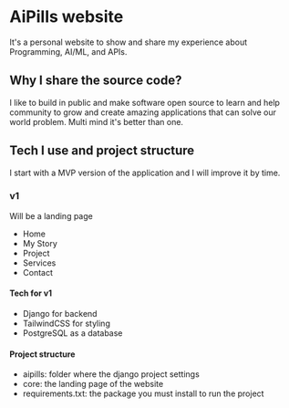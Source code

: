 # AiPills website 

It's a personal website to show and share my experience about Programming, AI/ML, and APIs. 

## Why I share the source code?

I like to build in public and make software open source to learn and help community to grow and create amazing applications that can solve our world problem. Multi mind it's better than one.

## Tech I use and project structure

I start with a MVP version of the application and I will improve it by time.

### v1
Will be a landing page 
- Home 
- My Story  
- Project 
- Services
- Contact

#### Tech for v1
- Django for backend 
- TailwindCSS for styling
- PostgreSQL as a database

#### Project structure
- aipills: folder where the django project settings 
- core: the landing page of the website 
- requirements.txt: the package you must install to run the project




